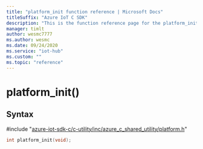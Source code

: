 ```yaml
---                             
title: "platform_init function reference | Microsoft Docs" 
titleSuffix: "Azure IoT C SDK"            
description: "This is the function reference page for the platform_init() function in the Azure IoT C SDK. This SDK is used with Azure IoT Hub and Azure IoT Hub Device Provisioning Service"            
manager: timlt                 
author: wesmc7777              
ms.author: wesmc               
ms.date: 09/24/2020                    
ms.service: "iot-hub"             
ms.custom: ""                
ms.topic: "reference"        
---                            
```


# platform_init()

## Syntax

\#include "[azure-iot-sdk-c/c-utility/inc/azure_c_shared_utility/platform.h](../platform-h.md)"  
```C
int platform_init(void);
```

